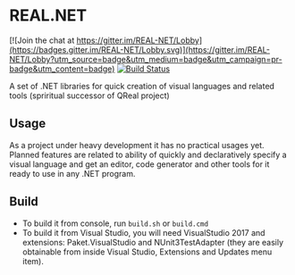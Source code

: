 # REAL.NET

[![Join the chat at https://gitter.im/REAL-NET/Lobby](https://badges.gitter.im/REAL-NET/Lobby.svg)](https://gitter.im/REAL-NET/Lobby?utm_source=badge&utm_medium=badge&utm_campaign=pr-badge&utm_content=badge)
[![Build Status](https://travis-ci.org/yurii-litvinov/REAL.NET.svg?branch=master)](https://travis-ci.org/yurii-litvinov/REAL.NET)

A set of .NET libraries for quick creation of visual languages and related tools (spriritual successor of QReal project)

## Usage

As a project under heavy development it has no practical usages yet. Planned features are related to ability of quickly and declaratively specify a visual language and get an editor, code generator
and other tools for it ready to use in any .NET program.

## Build

* To build it from console, run `build.sh` or `build.cmd`
* To build it from Visual Studio, you will need VisualStudio 2017 and extensions: Paket.VisualStudio and NUnit3TestAdapter (they are easily obtainable from inside Visual Studio, Extensions and Updates menu item).



